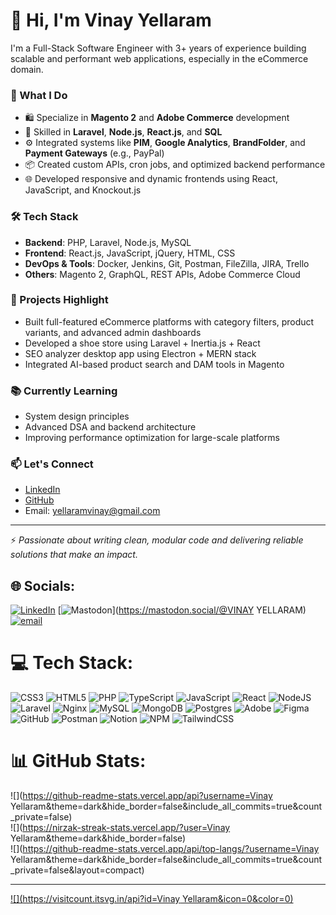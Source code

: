 # 👋 Hi, I'm Vinay Yellaram

I'm a Full-Stack Software Engineer with 3+ years of experience building scalable and performant web applications, especially in the eCommerce domain.

### 💼 What I Do
- 🛍 Specialize in **Magento 2** and **Adobe Commerce** development
- 🧠 Skilled in **Laravel**, **Node.js**, **React.js**, and **SQL**
- ⚙️ Integrated systems like **PIM**, **Google Analytics**, **BrandFolder**, and **Payment Gateways** (e.g., PayPal)
- 📦 Created custom APIs, cron jobs, and optimized backend performance
- 🌐 Developed responsive and dynamic frontends using React, JavaScript, and Knockout.js

### 🛠 Tech Stack
- **Backend**: PHP, Laravel, Node.js, MySQL
- **Frontend**: React.js, JavaScript, jQuery, HTML, CSS
- **DevOps & Tools**: Docker, Jenkins, Git, Postman, FileZilla, JIRA, Trello
- **Others**: Magento 2, GraphQL, REST APIs, Adobe Commerce Cloud

### 🚀 Projects Highlight
- Built full-featured eCommerce platforms with category filters, product variants, and advanced admin dashboards
- Developed a shoe store using Laravel + Inertia.js + React
- SEO analyzer desktop app using Electron + MERN stack
- Integrated AI-based product search and DAM tools in Magento

### 📚 Currently Learning
- System design principles
- Advanced DSA and backend architecture
- Improving performance optimization for large-scale platforms

### 📫 Let's Connect
- [LinkedIn](https://www.linkedin.com/in/vinay-yellaram)
- [GitHub](https://github.com/your-username)
- Email: yellaramvinay@gmail.com

---

⚡ *Passionate about writing clean, modular code and delivering reliable solutions that make an impact.*


## 🌐 Socials:
[![LinkedIn](https://img.shields.io/badge/LinkedIn-%230077B5.svg?logo=linkedin&logoColor=white)](https://linkedin.com/in/https://www.linkedin.com/in/vinay-yellaram-a4203b194/) [![Mastodon](https://img.shields.io/badge/-MASTODON-%232B90D9?logo=mastodon&logoColor=white)](https://mastodon.social/@VINAY YELLARAM) [![email](https://img.shields.io/badge/Email-D14836?logo=gmail&logoColor=white)](mailto:vinayyellaram715@gmail.com) 

# 💻 Tech Stack:
![CSS3](https://img.shields.io/badge/css3-%231572B6.svg?style=for-the-badge&logo=css3&logoColor=white) ![HTML5](https://img.shields.io/badge/html5-%23E34F26.svg?style=for-the-badge&logo=html5&logoColor=white) ![PHP](https://img.shields.io/badge/php-%23777BB4.svg?style=for-the-badge&logo=php&logoColor=white) ![TypeScript](https://img.shields.io/badge/typescript-%23007ACC.svg?style=for-the-badge&logo=typescript&logoColor=white) ![JavaScript](https://img.shields.io/badge/javascript-%23323330.svg?style=for-the-badge&logo=javascript&logoColor=%23F7DF1E) ![React](https://img.shields.io/badge/react-%2320232a.svg?style=for-the-badge&logo=react&logoColor=%2361DAFB) ![NodeJS](https://img.shields.io/badge/node.js-6DA55F?style=for-the-badge&logo=node.js&logoColor=white) ![Laravel](https://img.shields.io/badge/laravel-%23FF2D20.svg?style=for-the-badge&logo=laravel&logoColor=white) ![Nginx](https://img.shields.io/badge/nginx-%23009639.svg?style=for-the-badge&logo=nginx&logoColor=white) ![MySQL](https://img.shields.io/badge/mysql-4479A1.svg?style=for-the-badge&logo=mysql&logoColor=white) ![MongoDB](https://img.shields.io/badge/MongoDB-%234ea94b.svg?style=for-the-badge&logo=mongodb&logoColor=white) ![Postgres](https://img.shields.io/badge/postgres-%23316192.svg?style=for-the-badge&logo=postgresql&logoColor=white) ![Adobe](https://img.shields.io/badge/adobe-%23FF0000.svg?style=for-the-badge&logo=adobe&logoColor=white) ![Figma](https://img.shields.io/badge/figma-%23F24E1E.svg?style=for-the-badge&logo=figma&logoColor=white) ![GitHub](https://img.shields.io/badge/github-%23121011.svg?style=for-the-badge&logo=github&logoColor=white) ![Postman](https://img.shields.io/badge/Postman-FF6C37?style=for-the-badge&logo=postman&logoColor=white) ![Notion](https://img.shields.io/badge/Notion-%23000000.svg?style=for-the-badge&logo=notion&logoColor=white) ![NPM](https://img.shields.io/badge/NPM-%23CB3837.svg?style=for-the-badge&logo=npm&logoColor=white) ![TailwindCSS](https://img.shields.io/badge/tailwindcss-%2338B2AC.svg?style=for-the-badge&logo=tailwind-css&logoColor=white)
# 📊 GitHub Stats:
![](https://github-readme-stats.vercel.app/api?username=Vinay Yellaram&theme=dark&hide_border=false&include_all_commits=true&count_private=false)<br/>
![](https://nirzak-streak-stats.vercel.app/?user=Vinay Yellaram&theme=dark&hide_border=false)<br/>
![](https://github-readme-stats.vercel.app/api/top-langs/?username=Vinay Yellaram&theme=dark&hide_border=false&include_all_commits=true&count_private=false&layout=compact)

---
[![](https://visitcount.itsvg.in/api?id=Vinay Yellaram&icon=0&color=0)](https://visitcount.itsvg.in)

<!-- Proudly created with GPRM ( https://gprm.itsvg.in ) -->
